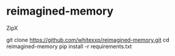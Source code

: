 # reimagined-memory
ZipX

git clone https://github.com/whitexxp/reimagined-memory.git
cd reimagined-memory
pip install -r requirements.txt